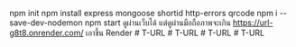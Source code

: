 npm init
npm install express mongoose shortid http-errors qrcode
npm i --save-dev-nodemon
npm start
ดูผ่านเว็บได้ แต่ดูผ่านมือถือภาพจะเกิน
https://url-g8t8.onrender.com/ เอาขึ้น Render
#   T - U R L  
 #   T - U R L  
 #   T - U R L  
 #   T - U R L  
 